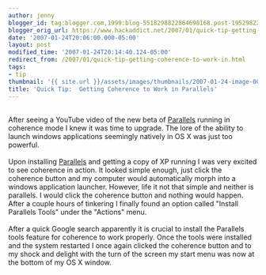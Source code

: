 ```yaml
---
author: jenny
blogger_id: tag:blogger.com,1999:blog-5518298822864690168.post-1952982201316337347
blogger_orig_url: https://www.hackaddict.net/2007/01/quick-tip-getting-coherence-to-work-in.html
date: '2007-01-24T20:06:00.000-05:00'
layout: post
modified_time: '2007-01-24T20:14:40.124-05:00'
redirect_from: /2007/01/quick-tip-getting-coherence-to-work-in.html
tags:
- tip
thumbnail: '{{ site.url }}/assets/images/thumbnails/2007-01-24-image-0000.gif'
title: 'Quick Tip:  Getting Coherence to Work in Parallels'
---
```


<img alt="" border="0" id="BLOGGER_PHOTO_ID_5023770269516586722" src="{{ site.url }}/assets/images/posts/2007-01-24-image-0000.gif" style="margin: 0pt 10px 10px 0pt; float: left; "/><br/>After seeing a YouTube video of the new beta of <a href="http://www.parallels.com/">Parallels</a> running in coherence mode I knew it was time to upgrade.  The lore of the ability to launch windows applications seemingly natively in OS X was just too powerful.<br/><br/>Upon installing <a href="http://www.parallels.com/">Parallels</a> and getting a copy of XP running I was very excited to see coherence in action.  It looked simple enough, just click the coherence button and my computer would automatically morph into a windows application launcher.  However, life it not that simple and neither is parallels.   I would click the coherence button and nothing would happen.  After a couple hours of tinkering I finally found an option called "Install Parallels Tools" under the "Actions" menu.<br/><br/>After a quick Google search apparently it is crucial to install the Parallels tools feature for coherence to work properly.  Once the tools were installed and the system restarted I once again clicked the coherence button and to my shock and delight with the turn of the screen my start menu was now at the bottom of my OS X window.